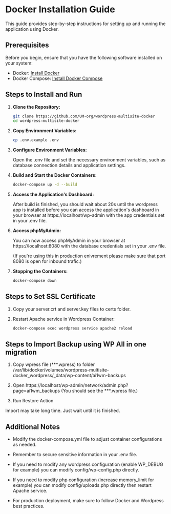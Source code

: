 # Docker Installation Guide

This guide provides step-by-step instructions for setting up and running the application using Docker.

## Prerequisites

Before you begin, ensure that you have the following software installed on your system:

- Docker: [Install Docker](https://docs.docker.com/get-docker/)
- Docker Compose: [Install Docker Compose](https://docs.docker.com/compose/install/)

## Steps to Install and Run

1. **Clone the Repository:**

   ```bash
   git clone https://github.com/UM-org/wordpress-multisite-docker
   cd wordpress-multisite-docker
   ```

2. **Copy Environment Variables:**
   
   ```bash
   cp .env.example .env
   ```

3. **Configure Environment Variables:**
   
   Open the .env file and set the necessary environment variables, such as database connection details and application settings.

4. **Build and Start the Docker Containers:**
   
   ```bash
   docker-compose up -d --build
   ```

5. **Access the Application's Dashboard:**
   
   After build is finished, you should wait about 20s until the wordpress app is installed before you can access the application's dashboard in your browser at https://localhost/wp-admin with the app credentials set in your .env file.

6. **Access phpMyAdmin:**
   
   You can now access phpMyAdmin in your browser at https://localhost:8080 with the database credentials set in your .env file.

   (If you're using this in production enivrement please make sure that port 8080 is open for inbound trafic.)  

7. **Stopping the Containers:**
   
   ```bash
   docker-compose down
   ```

## Steps to Set SSL Certificate

1. Copy your server.crt and server.key files to certs folder.

2. Restart Apache service in Wordpress Container:
   
    ```bash
   docker-compose exec wordpress service apache2 reload 
   ```

## Steps to Import Backup using WP All in one migration

1. Copy wpress file (***.wpress) to folder /var/lib/docker/volumes/wordpress-multisite-docker_wordpress/_data/wp-content/ai1wm-backups

2. Open https://localhost/wp-admin/network/admin.php?page=ai1wm_backups (You should see the ***.wpress file.)

3. Run Restore Action

Import may take long time. Just wait until it is finished.

## Additional Notes

- Modify the docker-compose.yml file to adjust container configurations as needed.
- Remember to secure sensitive information in your .env file.
- If you need to modify any wordpress configuration (enable WP_DEBUG for example) you can modify config/wp-config.php directly.
- If you need to modify php configuration (increase memory_limit for example) you can modify config/uploads.php directly then restart Apache service.
  
- For production deployment, make sure to follow Docker and Wordpress best practices.